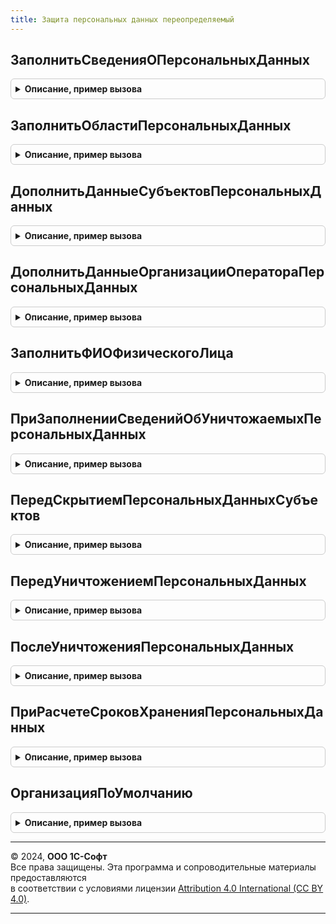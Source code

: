 ```yaml
---
title: Защита персональных данных переопределяемый
---
```



## ЗаполнитьСведенияОПерсональныхДанных
<details style="margin: 1em 0; padding: 0.5em; border: 1px solid #ccc; border-radius: 6px;">

<summary style="font-weight: bold; cursor: pointer;">Описание, пример вызова</summary>

```bsl

// Позволяет задать настройки для регистрации событий доступа к персональным данным.
//
// При расширении состава субъектов персональных данных следует иметь в виду, что регистрация событий для них
// не начнется автоматически (это отдельно настраивает администратор программы). Однако если необходимо управлять этим
// при переходе на новую версию программы, то следует реализовать обработчик обновления, вызывающий
// процедуру ЗащитаПерсональныхДанных.УстановитьИспользованиеСобытияДоступ.
//
// Параметры:
//   ТаблицаСведений    - ТаблицаЗначений:
//    * Объект          - Строка - полное имя объекта метаданных с персональными данными;
//    * ПоляРегистрации - Строка - имена полей, значения которых выводятся в журнал событий доступа к персональным
//                                 данным для идентификации субъекта персональных данных. Для ссылочных типов,
//                                 как правило, это поле "Ссылка". Отдельные поля регистрации отделяются запятой,
//                                 альтернативные - символом "|";
//    * ПоляДоступа     - Строка - имена полей доступа через запятую. Обращение (попытка доступа) к этим полям
//                                 приводит к записи журнала;
//    * ОбластьДанных	 - Строка - идентификатор категории данных.
//
// Пример:
//  Сведения = ТаблицаСведений.Добавить();
//  Сведения.Объект				= "Справочник.ФизическиеЛица";
//  Сведения.ПоляРегистрации	= "Ссылка";
//  Сведения.ПоляДоступа		= "Наименование";
//  Сведения.ОбластьДанных		= "ФИО";
//
//  Сведения = ТаблицаСведений.Добавить();
//  Сведения.Объект				= "Справочник.ФизическиеЛица";
//  Сведения.ПоляРегистрации	= "Ссылка";
//  Сведения.ПоляДоступа		= "СерияДокумента,НомерДокумента,КемВыданДокумент,ДатаВыдачиДокумента";
//  Сведения.ОбластьДанных		= "ПаспортныеДанные";
//
Процедура ЗаполнитьСведенияОПерсональныхДанных(ТаблицаСведений) Экспорт
```

Пример вызова
```bsl
ЗащитаПерсональныхДанныхПереопределяемый.ЗаполнитьСведенияОПерсональныхДанных(ТаблицаСведений) 
```
</details>

## ЗаполнитьОбластиПерсональныхДанных
<details style="margin: 1em 0; padding: 0.5em; border: 1px solid #ccc; border-radius: 6px;">

<summary style="font-weight: bold; cursor: pointer;">Описание, пример вызова</summary>

```bsl

// Обеспечивает составление коллекции областей персональных данных.
//
// Параметры:
//    КатегорииПерсональныхДанных - ТаблицаЗначений:
//      * Имя			- Строка - идентификатор категории данных.
//      * Представление	- Строка - пользовательское представление категории данных.
//      * Родитель		- Строка - идентификатор родительской категории данных.
//
Процедура ЗаполнитьОбластиПерсональныхДанных(КатегорииПерсональныхДанных) Экспорт
```

Пример вызова
```bsl
ЗащитаПерсональныхДанныхПереопределяемый.ЗаполнитьОбластиПерсональныхДанных(КатегорииПерсональныхДанных) 
```
</details>

## ДополнитьДанныеСубъектовПерсональныхДанных
<details style="margin: 1em 0; padding: 0.5em; border: 1px solid #ccc; border-radius: 6px;">

<summary style="font-weight: bold; cursor: pointer;">Описание, пример вызова</summary>

```bsl

// Вызывается при заполнении формы "Согласие на обработку персональных данных" данными,
// переданных в качестве параметров, субъектов.
//
// Параметры:
//    СубъектыПерсональныхДанных - Массив из Структура - содержит сведения о субъектах:
//      * Субъект - ОпределяемыйТип.СубъектПерсональныхДанных
//      * ФИО - Строка
//      * Адрес - Строка
//      * ПаспортныеДанные - Строка
//    ДатаАктуальности - Дата - дата, на которую нужно заполнить сведения.
//
Процедура ДополнитьДанныеСубъектовПерсональныхДанных(СубъектыПерсональныхДанных, ДатаАктуальности) Экспорт
```

Пример вызова
```bsl
ЗащитаПерсональныхДанныхПереопределяемый.ДополнитьДанныеСубъектовПерсональныхДанных(СубъектыПерсональныхДанных, ДатаАктуальности) 
```
</details>

## ДополнитьДанныеОрганизацииОператораПерсональныхДанных
<details style="margin: 1em 0; padding: 0.5em; border: 1px solid #ccc; border-radius: 6px;">

<summary style="font-weight: bold; cursor: pointer;">Описание, пример вызова</summary>

```bsl

// Вызывается при заполнении формы "Согласие на обработку персональных данных" данными организации.
//
// Параметры:
//    Организация		- ОпределяемыйТип.Организация - оператор персональных данных.
//    ДанныеОрганизации	- Структура - данные об организации (адрес, ФИО ответственного и т.д.).
//    ДатаАктуальности	- Дата      - дата, на которую нужно заполнить сведения.
//
Процедура ДополнитьДанныеОрганизацииОператораПерсональныхДанных(Организация, ДанныеОрганизации, ДатаАктуальности) Экспорт
```

Пример вызова
```bsl
ЗащитаПерсональныхДанныхПереопределяемый.ДополнитьДанныеОрганизацииОператораПерсональныхДанных(Организация, ДанныеОрганизации, ДатаАктуальности) 
```
</details>

## ЗаполнитьФИОФизическогоЛица
<details style="margin: 1em 0; padding: 0.5em; border: 1px solid #ccc; border-radius: 6px;">

<summary style="font-weight: bold; cursor: pointer;">Описание, пример вызова</summary>

```bsl

// Вызывается при заполнении формы "Согласие на обработку персональных данных".
// Предназначена для заполнения поля ФИО ответственного за обработку ПДн.
//
// Параметры:
//    ФизическоеЛицо	- ОпределяемыйТип.ФизическоеЛицо - ответственный за обработку персональных данных.
//    ФИО				- Строка - ФИО ответственного, которые нужно заполнить.
//
Процедура ЗаполнитьФИОФизическогоЛица(ФизическоеЛицо, ФИО) Экспорт
```

Пример вызова
```bsl
ЗащитаПерсональныхДанныхПереопределяемый.ЗаполнитьФИОФизическогоЛица(ФизическоеЛицо, ФИО) 
```
</details>

## ПриЗаполненииСведенийОбУничтожаемыхПерсональныхДанных
<details style="margin: 1em 0; padding: 0.5em; border: 1px solid #ccc; border-radius: 6px;">

<summary style="font-weight: bold; cursor: pointer;">Описание, пример вызова</summary>

```bsl

///////////////////////////////////////////////////////////////////////////////////////////////////////
// Уничтожение персональных данных (ПДн) выполняется при проведении документа "Акт об уничтожении персональных данных".
// При этом выполняется поиск объектов информационной базы, в которых содержатся ПДн субъектов.
// Состав таких объектов и их полей описывается в методе ПриЗаполненииСведенийОбУничтожаемыхПерсональныхДанных.
// В найденных объектах значения реквизитов, содержащих ПДн, очищаются или заменяются случайными значениями.
// Запись объекта с уничтоженными ПДн выполняется в режиме загрузки. В случае необходимости выполнения дополнительных
// действий, при уничтожении ПДн перед записью и после записи объекта можно использовать обработчики
// ПередУничтожениемПерсональныхДанных и ПослеУничтоженияПерсональныхДанных соответственно.

// Заполняет таблицу значений с описанием объектов метаданных и их полей, в которых содержатся персональные данные
// субъектов, подлежащие уничтожению.
//
// Например, персональные данные физического лицо могут храниться в самом справочнике ФизическиеЛица,
// в регистре сведений ФИОФизическихЛиц, в документе ВедомостьНаВыплатуЗарплатыВБанк и т.д.
//
// Параметры:
//  ТаблицаСведений - ТаблицаЗначений:
//   * Объект - Строка - полное имя объекта метаданных, в котором содержатся персональные данные субъекта.
//   	Например, "Справочник.ФизическиеЛица".
//   * ПолеСубъект - Строка - имя поля объекта, в котором содержится ссылка на субъекта.
//   	Для стандартных реквизитов используется имя реквизита, например "Ссылка".
//   	Для остальных полей используется полное имя объекта метаданных реквизита, например
//   		"Документ.ВедомостьНаВыплатуЗарплатыВБанк.ТабличнаяЧасть.Состав.Реквизит.ФизическоеЛицо"
//   * Поля - Массив из Строка, Строка - имена полей объекта, в которых содержатся персональные данные субъекта
//   	Для стандартных реквизитов используется имя реквизита, например "Наименование".
//   	Для остальных полей используется полное имя объекта метаданных реквизита, например
//   		"Справочник.ФизическиеЛица.Реквизит.ФИО"
//   * КатегорияДанных - Строка - категория, к которой относятся персональные данные.
//
// Пример:
//
//	НовыеСведения = ТаблицаСведений.Добавить();
//	НовыеСведения.Объект = "Справочник.ФизическиеЛица";
//	НовыеСведения.ПолеСубъект = "Ссылка";
//	НовыеСведения.Поля = ОбщегоНазначенияКлиентСервер.ЗначениеВМассиве("Наименование");
//	НовыеСведения.КатегорияДанных = "ФИО";
//
//	НовыеСведения = ТаблицаСведений.Добавить();
//	НовыеСведения.Объект = "Документ.ВедомостьНаВыплатуЗарплатыВБанк";
//	НовыеСведения.ПолеСубъект = "Документ.ВедомостьНаВыплатуЗарплатыВБанк.ТабличнаяЧасть.Состав.Реквизит.ФизическоеЛицо";
//	НовыеСведения.Поля = ОбщегоНазначенияКлиентСервер.ЗначениеВМассиве(
//		"Документ.ВедомостьНаВыплатуЗарплатыВБанк.ТабличнаяЧасть.Состав.Реквизит.СНИЛС");
//	НовыеСведения.КатегорияДанных = "СНИЛС";
//
Процедура ПриЗаполненииСведенийОбУничтожаемыхПерсональныхДанных(ТаблицаСведений) Экспорт
```

Пример вызова
```bsl
ЗащитаПерсональныхДанныхПереопределяемый.ПриЗаполненииСведенийОбУничтожаемыхПерсональныхДанных(ТаблицаСведений) 
```
</details>

## ПередСкрытиемПерсональныхДанныхСубъектов
<details style="margin: 1em 0; padding: 0.5em; border: 1px solid #ccc; border-radius: 6px;">

<summary style="font-weight: bold; cursor: pointer;">Описание, пример вызова</summary>

```bsl

// Позволяет выполнить дополнительные действия перед уничтожением персональных данных субъектов. В том числе, отказаться
// от уничтожения персональных данных, добавив субъекта в таблицу исключений с указанием причины отказа от уничтожения.
// Или же добавить в массив субъектов других субъектов, данные которых тоже должны быть уничтожены. Например, если при
// уничтожении данных физического лица должны быть уничтожены данные связанных с ним кандидатов.
//
// Параметры:
//   Субъекты - Массив из ОпределяемыйТип.СубъектПерсональныхДанных - ссылки на объекты данных, чьи персональные данные
//     будут уничтожены.
//   ТаблицаИсключений - ТаблицаЗначений:
//     * Субъект - ОпределяемыйТип.СубъектПерсональныхДанных
//     * ПричинаОтменыУничтожения - Строка
//    - ТаблицаЗначений - в которую добавляются субъекты и причины отказа уничтожения их данных
//   ОтказОтСкрытия - Булево - (по умолчанию Истина) признак отказа от скрытия. Если определены причины отказа
//                             от скрытия, то параметру необходимо установить значение Ложь.
//
Процедура ПередСкрытиемПерсональныхДанныхСубъектов(Субъекты, ТаблицаИсключений, ОтказОтСкрытия) Экспорт
```

Пример вызова
```bsl
ЗащитаПерсональныхДанныхПереопределяемый.ПередСкрытиемПерсональныхДанныхСубъектов(Субъекты, ТаблицаИсключений, ОтказОтСкрытия) 
```
</details>

## ПередУничтожениемПерсональныхДанных
<details style="margin: 1em 0; padding: 0.5em; border: 1px solid #ccc; border-radius: 6px;">

<summary style="font-weight: bold; cursor: pointer;">Описание, пример вызова</summary>

```bsl

// Позволяет выполнить дополнительные действия при уничтожении персональных данных перед записью объекта,
// а также отказаться от записи объекта.
//
// Параметры:
//  Объект - СправочникОбъект,ДокументОбъект
//  Субъекты - Массив из ОпределяемыйТип.СубъектПерсональныхДанных
//  ВыполнитьЗаписьОбъекта - Булево - если Ложь, то запись объекта не выполняется.
//
Процедура ПередУничтожениемПерсональныхДанных(Объект, Субъекты, ВыполнитьЗаписьОбъекта) Экспорт
```

Пример вызова
```bsl
ЗащитаПерсональныхДанныхПереопределяемый.ПередУничтожениемПерсональныхДанных(Объект, Субъекты, ВыполнитьЗаписьОбъекта) 
```
</details>

## ПослеУничтоженияПерсональныхДанных
<details style="margin: 1em 0; padding: 0.5em; border: 1px solid #ccc; border-radius: 6px;">

<summary style="font-weight: bold; cursor: pointer;">Описание, пример вызова</summary>

```bsl

// Позволяет выполнить дополнительные действия при уничтожении персональных данных после записи объекта.
//
// Параметры:
//  Объект - СправочникОбъект,ДокументОбъект
//  Субъекты - Массив из ОпределяемыйТип.СубъектПерсональныхДанных
//
Процедура ПослеУничтоженияПерсональныхДанных(Объект, Субъекты) Экспорт
```

Пример вызова
```bsl
ЗащитаПерсональныхДанныхПереопределяемый.ПослеУничтоженияПерсональныхДанных(Объект, Субъекты) 
```
</details>

## ПриРасчетеСроковХраненияПерсональныхДанных
<details style="margin: 1em 0; padding: 0.5em; border: 1px solid #ccc; border-radius: 6px;">

<summary style="font-weight: bold; cursor: pointer;">Описание, пример вызова</summary>

```bsl

///////////////////////////////////////////////////////////////////////////////////////////////////////
// Срок хранения ПДн - это дата после которой необходимо уничтожить ПДн субъекта. Ранее этой даты уничтожить ПДн нельзя.
// Сроки хранения ПДн рассчитываются автоматически регламентным заданием РасчетСроковХраненияПерсональныхДанных.
// При наступлении события, которое влияет на срок хранения ПДн, необходимо с помощью метода
// ЗащитаПерсональныхДанных.ДобавитьСубъектыДляРасчетаСроковХранения зарегистрировать субъекта для расчета срока хранения.
// Такими событиями могут быть, например, создание нового физического лица, ввод согласия на обработку ПДн или
// прием сотрудника на работу.
// При расчете сроков хранения ПДн, в процедуре ПриРасчетеСроковХраненияПерсональныхДанных заполняется таблица значений,
// в которую различные подсистемы добавляют рассчитанные сроки хранения. Датой, при наступлении которой данные подлежат
// уничтожению, будет определена самая поздняя из всех заполненных для этого субъекта.

// Позволяет добавить в таблицу значений информацию о сроках хранения персональных данных.
//
// Параметры:
//  ДанныеСубъектов - ТаблицаЗначений:
//   * Субъект - ОпределяемыйТип.СубъектПерсональныхДанных - ссылка на субъекта.
//   * ДатаСобытия - Дата - дата события, которое потребовало обновления срока хранения персональных данных.
//  СрокиХранения - ТаблицаЗначений:
//   * Субъект - ОпределяемыйТип.СубъектПерсональныхДанных - ссылка на субъекта
//   * СрокХранения - Дата - дата, до которой должны храниться персональные данные субъекта и при наступлении которой,
//     они должны быть уничтожены.
//   * Организация - ОпределяемыйТип.Организация - ссылка на организацию субъекта (если организацию определить
//     невозможно, не заполняется)
//   * Комментарий - Строка - произвольная строка с пояснением к рассчитанному сроку хранения.
//
Процедура ПриРасчетеСроковХраненияПерсональныхДанных(ДанныеСубъектов, СрокиХранения) Экспорт
```

Пример вызова
```bsl
ЗащитаПерсональныхДанныхПереопределяемый.ПриРасчетеСроковХраненияПерсональныхДанных(ДанныеСубъектов, СрокиХранения) 
```
</details>

## ОрганизацияПоУмолчанию
<details style="margin: 1em 0; padding: 0.5em; border: 1px solid #ccc; border-radius: 6px;">

<summary style="font-weight: bold; cursor: pointer;">Описание, пример вызова</summary>

```bsl

// Устарела. Следует разместить функцию ОрганизацияПоУмолчанию в модуле менеджера справочника,
// указанного в определяемом типе Организация.
//
// Возвращаемое значение:
//  ОпределяемыйТип.Организация
//
Функция ОрганизацияПоУмолчанию() Экспорт
```

Пример вызова
```bsl
Результат = ЗащитаПерсональныхДанныхПереопределяемый.ОрганизацияПоУмолчанию() 
```
</details>

---

© 2024, **ООО 1С-Софт**  
Все права защищены. Эта программа и сопроводительные материалы предоставляются  
в соответствии с условиями лицензии [Attribution 4.0 International (CC BY 4.0)](https://creativecommons.org/licenses/by/4.0/legalcode).

---
